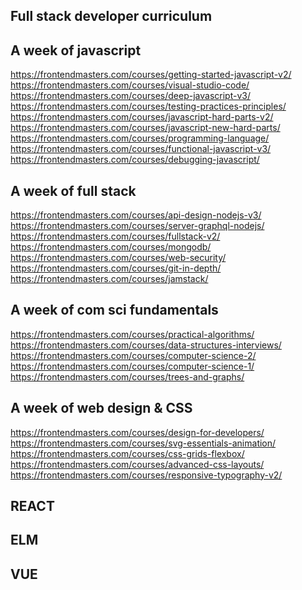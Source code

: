 ## Full stack developer curriculum

A week of javascript
---------------------
 https://frontendmasters.com/courses/getting-started-javascript-v2/
 https://frontendmasters.com/courses/visual-studio-code/
 https://frontendmasters.com/courses/deep-javascript-v3/
 https://frontendmasters.com/courses/testing-practices-principles/
 https://frontendmasters.com/courses/javascript-hard-parts-v2/
 https://frontendmasters.com/courses/javascript-new-hard-parts/
 https://frontendmasters.com/courses/programming-language/
 https://frontendmasters.com/courses/functional-javascript-v3/
 https://frontendmasters.com/courses/debugging-javascript/

A week of full stack
--------------------------
 https://frontendmasters.com/courses/api-design-nodejs-v3/
 https://frontendmasters.com/courses/server-graphql-nodejs/
 https://frontendmasters.com/courses/fullstack-v2/
 https://frontendmasters.com/courses/mongodb/
 https://frontendmasters.com/courses/web-security/
 https://frontendmasters.com/courses/git-in-depth/
 https://frontendmasters.com/courses/jamstack/

A week of com sci fundamentals
--------------------------
https://frontendmasters.com/courses/practical-algorithms/
https://frontendmasters.com/courses/data-structures-interviews/
https://frontendmasters.com/courses/computer-science-2/
https://frontendmasters.com/courses/computer-science-1/
https://frontendmasters.com/courses/trees-and-graphs/


A week of web design & CSS
---------------------------
 https://frontendmasters.com/courses/design-for-developers/
 https://frontendmasters.com/courses/svg-essentials-animation/
 https://frontendmasters.com/courses/css-grids-flexbox/
 https://frontendmasters.com/courses/advanced-css-layouts/
 https://frontendmasters.com/courses/responsive-typography-v2/

 REACT
 -----
 
 ELM
 ----
 
 VUE
 ---

